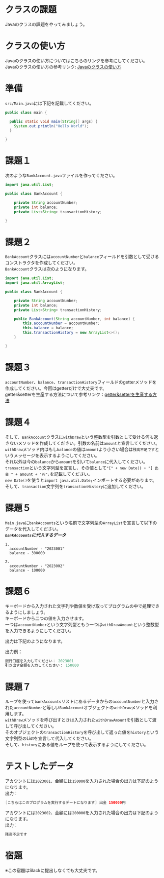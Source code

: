 # クラスの課題

Javaのクラスの課題をやってみましょう。

# クラスの使い方

Javaのクラスの使い方についてはこちらのリンクを参考にしてください。   
Javaのクラスの使い方の参考リンク: [Javaのクラスの使い方]()

# 準備

`src/Main.java`には下記を記載してください。

```java
public class main {

  public static void main(String[] args) {
    System.out.println("Hello World");
  }

}
```

# 課題１

次のような`BankAccount.java`ファイルを作ってください。

```java
import java.util.List;

public class BankAccount {

    private String accountNumber;
    private int balance;
    private List<String> transactionHistory;

}
```

# 課題２

`BankAccount`クラスには`accountNumber`と`balance`フィールドを引数として受けるコンストラクタを作成してください。   
`BankAccount`クラスは次のようになります。

```java
import java.util.List;
import java.util.ArrayList;

public class BankAccount {

    private String accountNumber;
    private int balance;
    private List<String> transactionHistory;

    public BankAccount(String accountNumber, int balance) {
        this.accountNumber = accountNumber;
        this.balance = balance;
        this.transactionHistory = new ArrayList<>();
    }

}
```

# 課題３

`accountNumber`、`balance`、`transactionHistory`フィールドのgetterメソッドを作成してください。今回はgetterだけで大丈夫です。   
getter&setterを生産する方法について参考リンク：[getter&setterを生産する方法](https://www.jetbrains.com/help/idea/generating-code.html#generate-getters-setters)

# 課題４

そして、`BankAccount`クラスに`withDraw`という整数型を引数として受ける何も返さないメソッドを作成してください。引数の名前は`amount`と宣言してください。   
`withDraw`メソッド内はもし`balance`の値は`amount`より小さい場合は`残高不足です`というメッセージを表示するようにしてください。   
それ以外は今の`balance`から`amount`を引いて`balance`に代入してください。   
`transaction`という文字列型を宣言し、その値として`"[" + new Date() + "] 出金 " + amount + "円";`を記載してください。   
`new Date()`を使うと`import java.util.Date;`インポートする必要があります。   
そして、`transaction`文字列を`transactionHistory`に追加してください。

# 課題５

`Main.java`に`bankAccounts`という名前で文字列型の`ArrayList`を宣言して以下のデータを代入してください。   
***`bankAccounts`に代入するデータ***   
```
1. 
  accountNumber - "2023001"
  balance - 300000

2. 
  accountNumber - "2023002"
  balance - 100000
```

# 課題６

キーボードから入力された文字列や数値を受け取ってプログラムの中で処理できるようにしましょう。   
キーボードから二つの値を入力させます。   
一つは`accountNumber`という文字列型ともう一つは`withDrawAmount`という整数型を入力できるようにしてください。   

出力は下記のようになります。   

出力例：

```java
銀行口座を入力してください： 2023001
引き出す金額を入力してください： 150000
```

# 課題７
  
ループを使って`bankAccounts`リストにあるデータからの`accountNumber`と入力された`accountNumber`と等しい`BankAccount`オブジェクトの`withDraw`メソッドを利用します。   
`withDraw`メソッドを呼び出すときは入力された`withDrawAmount`を引数として渡して呼び出してください。   
そのオブジェクトの`transactionHistory`を呼び出して返った値を`history`という文字列型のListを宣言して代入してください。   
そして、`history`にある値をループを使って表示するようにしてください。   

# テストしたデータ

アカウントには`2023001`、金額には`150000`を入力された場合の出力は下記のようになります。   
出力：

```java
[こちらはこのプログラムを実行するデートになります] 出金 150000円
```

アカウントには`2023002`、金額には`200000`を入力された場合の出力は下記のようになります。   
出力：

```java
残高不足です
```

# 宿題

※この宿題はSlackに提出しなくても大丈夫です。
